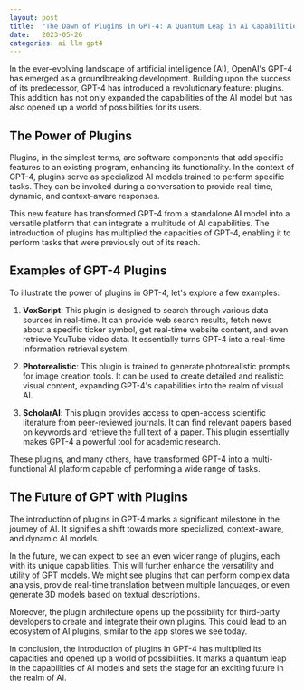 ```yaml
---
layout: post
title:  "The Dawn of Plugins in GPT-4: A Quantum Leap in AI Capabilities"
date:   2023-05-26
categories: ai llm gpt4
---
```


In the ever-evolving landscape of artificial intelligence (AI), OpenAI's GPT-4 has emerged as a groundbreaking development. Building upon the success of its predecessor, GPT-4 has introduced a revolutionary feature: plugins. This addition has not only expanded the capabilities of the AI model but has also opened up a world of possibilities for its users. 

## The Power of Plugins

Plugins, in the simplest terms, are software components that add specific features to an existing program, enhancing its functionality. In the context of GPT-4, plugins serve as specialized AI models trained to perform specific tasks. They can be invoked during a conversation to provide real-time, dynamic, and context-aware responses. 

This new feature has transformed GPT-4 from a standalone AI model into a versatile platform that can integrate a multitude of AI capabilities. The introduction of plugins has multiplied the capacities of GPT-4, enabling it to perform tasks that were previously out of its reach.

## Examples of GPT-4 Plugins

To illustrate the power of plugins in GPT-4, let's explore a few examples:

1. **VoxScript**: This plugin is designed to search through various data sources in real-time. It can provide web search results, fetch news about a specific ticker symbol, get real-time website content, and even retrieve YouTube video data. It essentially turns GPT-4 into a real-time information retrieval system.

2. **Photorealistic**: This plugin is trained to generate photorealistic prompts for image creation tools. It can be used to create detailed and realistic visual content, expanding GPT-4's capabilities into the realm of visual AI.

3. **ScholarAI**: This plugin provides access to open-access scientific literature from peer-reviewed journals. It can find relevant papers based on keywords and retrieve the full text of a paper. This plugin essentially makes GPT-4 a powerful tool for academic research.

These plugins, and many others, have transformed GPT-4 into a multi-functional AI platform capable of performing a wide range of tasks.

## The Future of GPT with Plugins

The introduction of plugins in GPT-4 marks a significant milestone in the journey of AI. It signifies a shift towards more specialized, context-aware, and dynamic AI models. 

In the future, we can expect to see an even wider range of plugins, each with its unique capabilities. This will further enhance the versatility and utility of GPT models. We might see plugins that can perform complex data analysis, provide real-time translation between multiple languages, or even generate 3D models based on textual descriptions.

Moreover, the plugin architecture opens up the possibility for third-party developers to create and integrate their own plugins. This could lead to an ecosystem of AI plugins, similar to the app stores we see today.

In conclusion, the introduction of plugins in GPT-4 has multiplied its capacities and opened up a world of possibilities. It marks a quantum leap in the capabilities of AI models and sets the stage for an exciting future in the realm of AI.
